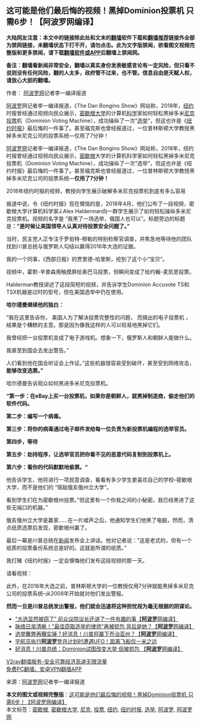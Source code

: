  <h2>这可能是他们最后悔的视频！黑掉Dominion投票机 只需6步！【阿波罗网编译】</h2> <p class="notice"><b>大陆网友注意：本文中的链接除此处和文末的<a href="https://github.com/bannedbook/fanqiang" >翻墙</a>软件下载和<a href="https://github.com/killgcd/justmysocks/blob/master/README.md">翻墙推荐</a>链接外全部为禁网链接，未翻墙状态下打不开，请勿点击。此为文字版禁闻，欲看图文视频完整版和更多禁闻，请下载<a href="https://github.com/bannedbook/fanqiang">翻墙软件或APP</a>后翻墙上禁闻网。</p><p>备注：翻墙看新闻非常安全，翻墙以真实身份发表敏感言论有一定风险，但只看不说则没有任何风险，翻的人太多，政府管不过来，也不管。信息自由是天赋人权，请放心大胆的翻墙。</b></p>  <div class="entry"> <p>作者： <span class='wp_keywordlink_affiliate'><a href="https://www.aboluowang.com/" title="阿波罗网" target="_blank">阿波罗网</a></span>记者李一编译报道</p> <p id="summary"><a href="https://www.bannedbook.org/bnews/tag/%E9%98%BF%E6%B3%A2%E7%BD%97/" class="st_tag internal_tag" rel="tag" title="标签 阿波罗 下的日志">阿波罗</a>网记者李一编译报道，《The Dan Bongino Show》网站称，2018年，<a href="https://www.bannedbook.org/bnews/tag/%e7%ba%bd%e7%ba%a6/" class="st_tag internal_tag" rel="tag" title="标签 纽约 下的日志">纽约</a>时报曾经通过视频向民众展示，<a href="https://www.bannedbook.org/bnews/tag/%E5%AF%86%E6%AD%87%E6%A0%B9%E5%A4%A7%E5%AD%A6/" class="st_tag internal_tag" rel="tag" title="标签 密歇根大学 下的日志">密歇根大学</a>的计算机<span class='wp_keywordlink'><a href="https://www.bannedbook.org/forum11/topic309.html" title="禁片：“科学”的棍子" target="_blank">科学</a></span>家如何轻松黑掉多米<a href="https://www.bannedbook.org/bnews/tag/%E5%B0%BC%E5%85%8B/" class="st_tag internal_tag" rel="tag" title="标签 尼克 下的日志">尼克</a><a href="https://www.bannedbook.org/bnews/tag/%E6%8A%95%E7%A5%A8/" class="st_tag internal_tag" rel="tag" title="标签 投票 下的日志">投票</a>机（Dominion Voting Machine），成功操纵了一次”<a href="https://www.bannedbook.org/bnews/tag/%e9%80%89%e4%b8%be/" class="st_tag internal_tag" rel="tag" title="标签 选举 下的日志">选举</a>“，但这也许是《<a href="https://www.bannedbook.org/bnews/tag/%e7%ba%bd%e7%ba%a6%e6%97%b6%e6%8a%a5/" class="st_tag internal_tag" rel="tag" title="标签 纽约时报 下的日志">纽约时报</a>》最后悔的一件事了。甚至福克斯也曾经报道过，一位普林斯顿大学教授黑掉多米尼克公司的投票系统&#8212;仅用了7分钟！</p> <p><a href="https://www.bannedbook.org/bnews/tag/%e9%98%bf%e6%b3%a2%e7%bd%97%e7%bd%91/" class="st_tag internal_tag" rel="tag" title="标签 阿波罗网 下的日志">阿波罗网</a>记者李一编译报道，《The Dan Bongino Show》网站称，2018年，纽约时报曾经通过视频向民众展示，<a href="https://www.bannedbook.org/bnews/tag/%E5%AF%86%E6%AD%87%E6%A0%B9/" class="st_tag internal_tag" rel="tag" title="标签 密歇根 下的日志">密歇根</a>大学的计算机科学家如何轻松黑掉多米尼克投票机（Dominion Voting Machine），成功操纵了一次”选举“，但这也许是《纽约时报》最后悔的一件事了。甚至福克斯也曾经报道过，一位普林斯顿大学教授黑掉多米尼克公司的投票系统&#8212;<strong>仅用了7分钟！</strong></p> <p></p> <p>2018年纽约时报的视频，教授向学生展示破解多米尼克投票机到底有多么容易&nbsp;</p> <p>报道中说，令《纽约时报》现在懊恼的是，2018年4月，他们公布了一段视频，密歇根大学计算机科学家J.Alex Halderman向一群学生展示了如何轻松操纵多米尼克投票机。视频的名字是 &#8220;我黑了一场选举，俄国人也可以&#8221;。标题旁边的标题是<strong>：&#8221;是时候让美国领导人认真对待投票安全问题了。&#8221;</strong></p> <p>当时，民主党人正专注于罗伯特-穆勒的特别检察官调查，并焦急地等待他的团队找到川普总统与俄罗斯人勾结以赢得2016年大选的证据。</p> <p>我的一个同事，《西部日报》的贾里德-哈里斯，挖到了这个小”宝贝“。</p> <p></p>  <p>视频中，霍默-辛普森用触摸屏给奥巴马投票，但瞬间变成了给约翰-麦凯恩投票。</p> <p>Halderman教授讲述了这段简短的视频，并告诉学生Dominion Accuvote TS和TSX机器是过时的型号，但在美国选举中仍在使用。</p> <p></p> <p><strong>哈尔德曼继续他的独白：</strong></p> <p>“我在这里告诉你， 美国人为了解决投票完整性的问题， 而搞出的电子投票机 ，结果是个糟糕的主意。那是因为像我这样的人可以轻易地黑掉它们。</p> <p>我曾经把一台投票机变成了电子游戏机。想象一下，俄罗斯人和朝鲜人能做什么。</p> <p>我甚至到国会去发出警告。”</p> <p></p> <p>人们看到他在国会听证会上作证。&#8221;这些机器很容易受到破坏，甚至受到网络攻击，<strong>能够改变选票。&#8221;</strong></p>  <p>哈尔德曼告诉观众如何黑进多米尼克投票机。</p> <p><strong>“第一步：在eBay上买一台投票机，如果你是朝鲜人，就黑掉制造商，偷走他们的软件代码。</strong></p> <p><strong>第二步：编写一个病毒。</strong></p> <p><strong>第三步：将你的病毒通过电子邮件发给每一位负责为新投票机编程的选举官员。</strong></p> <p><strong>第四步，等待</strong></p> <p><strong>第五步：劫持程序，让选举官员把你看不见的恶意代码复制到投票机上。</strong></p> <p><strong>第六步：看你的代码默默地偷票。“</strong></p> <p>他告诉学生，他将进行一项民意调查，看看有多少学生更喜欢自己的学校&#8211;密歇根大学，而不是他们的 &#8220;宿敌俄亥俄州立大学&#8221;。</p> <p>看到学生们在为密歇根州投票。&#8221;但这里有一个你我之间的小秘密。我已经黑进了这些无端口的机器。&#8221;</p>  <p>俄亥俄州立大学是赢家&#8230;&#8230;在一片嘘声之后，他通知学生们他黑了电脑，然而，清点纸质选票后发现，密歇根州赢了。</p> <p>最后一幕是川普总统在<span class='wp_keywordlink_affiliate'><a href="https://www.bannedbook.org/" title="新闻">新闻</a></span>发布会上讲话。他对记者说：&#8221;这是老式的，但有一个纸质的投票备份系统总是好的。这就是所谓的纸质。&#8221;</p> <p>我打赌《纽约时报》一定会懊悔他们发布这段视频的那一天。</p> <p>请看视频：</p> <p></p> <p>此外，在2016年大选之前，普林斯顿大学的一位教授仅用7分钟就能黑掉多米尼克公司的投票系统&#8211;从2008年开始就对他们发出警报。</p> <p><strong>然而一旦是川普总统发出警报，他们就会迅速将这种担忧视为毫无根据的阴谋论。</strong></p> <p></p> <p></p>  <ul class='op-related-articles' title='相关阅读'> <li><a href='https://www.bannedbook.org/bnews/cnnews/20201117/1432280.html' target='_blank'>“大选显然被窃了” 前众议院议长还讲了一件有趣的事【<b>阿波罗</b>网编译】</a></li> <li><a href='https://www.bannedbook.org/bnews/topimagenews/20201116/1431813.html' target='_blank'>脉络日渐清晰！"最佳窃取选举的律师"再被抓包 背后是她？【<b>阿波罗</b>网编译】</a></li> <li><a href='https://www.bannedbook.org/bnews/topimagenews/20201115/1431433.html' target='_blank'>选举舞弊再曝实锤？好消息！川普将赢下乔治亚州？【<b>阿波罗</b>网编译】</a></li> <li><a href='https://www.bannedbook.org/bnews/comments/20201115/1431333.html' target='_blank'>宇航员执行<b>阿波罗</b>登月计划时遭遇UFO！距离飞船仅一米之远</a></li> <li><a href='https://www.bannedbook.org/bnews/cnnews/20201113/1430158.html' target='_blank'>好消息！川普总统：Dominion试图改变大举 但被抓包 【<b>阿波罗</b>网编译】</a></li> </ul> <p class="texttj"> <a href="https://www.bannedbook.org/forum23/topic22702.html" target="_blank">V2ray翻墙服务-安全可靠经济高速无限流量</a><br/> <a href="https://github.com/bannedbook/fanqiang/wiki/%E7%A6%81%E9%97%BB%E7%BD%91%E5%AE%89%E5%8D%93%E7%BF%BB%E5%A2%99%E6%96%B0%E9%97%BBAPP" target="_blank">免费PC翻墙、安卓VPN翻墙APP</a></p><p> 来源：<a href="https://www.aboluowang.com/2020/1117/1524107.html" target="_blank">阿波罗网</a>记者李一编译报道 </p><a name='sharetosocial'></a>       <div><b>本文的图文或视频完整版</b>：<a href='https://www.bannedbook.org/bnews/topimagenews/20201117/1432313.html'>这可能是他们最后悔的视频！黑掉Dominion投票机 只需6步！【阿波罗网编译】</a></div>  </div><!--END ENTRY--> <div class="postfooter"> <div>本文标签：<a href="https://www.bannedbook.org/bnews/tag/%E5%AF%86%E6%AD%87%E6%A0%B9/" rel="tag">密歇根</a>, <a href="https://www.bannedbook.org/bnews/tag/%E5%AF%86%E6%AD%87%E6%A0%B9%E5%A4%A7%E5%AD%A6/" rel="tag">密歇根大学</a>, <a href="https://www.bannedbook.org/bnews/tag/%E5%B0%BC%E5%85%8B/" rel="tag">尼克</a>, <a href="https://www.bannedbook.org/bnews/tag/%E6%8A%95%E7%A5%A8/" rel="tag">投票</a>, <a href="https://www.bannedbook.org/bnews/tag/%e7%ba%bd%e7%ba%a6/" rel="tag">纽约</a>, <a href="https://www.bannedbook.org/bnews/tag/%e7%ba%bd%e7%ba%a6%e6%97%b6%e6%8a%a5/" rel="tag">纽约时报</a>, <a href="https://www.bannedbook.org/bnews/tag/%e9%80%89%e4%b8%be/" rel="tag">选举</a>, <a href="https://www.bannedbook.org/bnews/tag/%E9%98%BF%E6%B3%A2%E7%BD%97/" rel="tag">阿波罗</a>, <a href="https://www.bannedbook.org/bnews/tag/%e9%98%bf%e6%b3%a2%e7%bd%97%e7%bd%91/" rel="tag">阿波罗网</a></div>  </div><!--END POSTFOOTER--> 